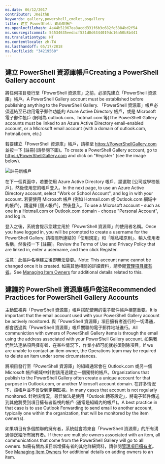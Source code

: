 ```yaml
---
ms.date: 06/12/2017
contributor: JKeithB
keywords: gallery,powershell,cmdlet,psgallery
title: 建立 PowerShell 資源庫帳戶
ms.openlocfilehash: 4a44b51967ea8acdd331f6b3c682fc5884bd2f54
ms.sourcegitcommit: 54534635eedacf531d8d6344019dc16a50b8b441
ms.translationtype: HT
ms.contentlocale: zh-TW
ms.lasthandoff: 05/17/2018
ms.locfileid: "34219560"
---
```

## <a name="creating-a-powershell-gallery-account"></a><span data-ttu-id="cae13-103">建立 PowerShell 資源庫帳戶</span><span class="sxs-lookup"><span data-stu-id="cae13-103">Creating a PowerShell Gallery account</span></span>

<span data-ttu-id="cae13-104">將任何項目發行至「PowerShell 資源庫」之前，必須先建立「PowerShell 資源庫」帳戶。</span><span class="sxs-lookup"><span data-stu-id="cae13-104">A PowerShell Gallery account must be established before publishing anything to the PowerShell Gallery.</span></span>
<span data-ttu-id="cae13-105">「PowerShell 資源庫」帳戶必須連結至已啟用電子郵件功能的 Azure Active Directory 帳戶，或是 Microsoft 電子郵件帳戶 (網域為 outlook.com、hotmail.com 等)</span><span class="sxs-lookup"><span data-stu-id="cae13-105">The PowerShell Gallery accounts must be linked to an Azure Active Directory email-enabled account, or a Microsoft email account (with a domain of outlook.com, hotmail.com, etc.)</span></span>

<span data-ttu-id="cae13-106">若要建立「PowerShell 資源庫」帳戶，請移至 https://PowerShellGallery.com 並按一下 [註冊]\(請參閱下圖\)。</span><span class="sxs-lookup"><span data-stu-id="cae13-106">To create a PowerShell Gallery account, go to https://PowerShellGallery.com and click on "Register" (see the image below).</span></span>

![註冊新帳戶](../../Images/CreatingAccount-Register.png)

<span data-ttu-id="cae13-108">在下一個頁面中，若要使用 Azure Active Directory 帳戶，請選取 [公司或學校帳戶]，然後使用您的帳戶登入。</span><span class="sxs-lookup"><span data-stu-id="cae13-108">In the next page, to use an Azure Active Directory account, select "Work or School Account", and log in with your account.</span></span>
<span data-ttu-id="cae13-109">若要使用 Microsoft 帳戶 (例如 Hotmail.com 或 Outlook.com 網域中的帳戶)，請選擇 [個人帳戶]，然後登入。</span><span class="sxs-lookup"><span data-stu-id="cae13-109">To use a Microsoft account - such as one in a Hotmail.com or Outlook.com domain - choose "Personal Account", and log in.</span></span>

<span data-ttu-id="cae13-110">登入之後，系統會提示您建立用於「PowerShell 資源庫」的使用者名稱。</span><span class="sxs-lookup"><span data-stu-id="cae13-110">Once you have logged in, you will be prompted to create a username for the PowerShell Gallery.</span></span>
<span data-ttu-id="cae13-111">請檢閱所連結的「使用規定」和「隱私權原則」、輸入使用者名稱，然後按一下 [註冊]。</span><span class="sxs-lookup"><span data-stu-id="cae13-111">Review the Terms of Use and Privacy Policy that are linked in, enter a username, and then click Register.</span></span>

<span data-ttu-id="cae13-112">注意：此帳戶名稱建立後即無法變更。</span><span class="sxs-lookup"><span data-stu-id="cae13-112">Note: This account name cannot be changed once it is created.</span></span>
<span data-ttu-id="cae13-113">如需其他相關的詳細資料，請參閱[管理項目擁有者](https://msdn.microsoft.com/powershell/gallery/psgallery/managing-item-owners)。</span><span class="sxs-lookup"><span data-stu-id="cae13-113">See [Managing Item Owners](https://msdn.microsoft.com/powershell/gallery/psgallery/managing-item-owners) for additional details related to this.</span></span>

## <a name="recommended-practices-for-powershell-gallery-accounts"></a><span data-ttu-id="cae13-114">建議的 PowerShell 資源庫帳戶做法</span><span class="sxs-lookup"><span data-stu-id="cae13-114">Recommended Practices for PowerShell Gallery Accounts</span></span>

<span data-ttu-id="cae13-115">主動監視與「PowerShell 資源庫」帳戶搭配使用的電子郵件帳戶相當重要。</span><span class="sxs-lookup"><span data-stu-id="cae13-115">It is important that the email account used with your PowerShell Gallery account be actively monitored.</span></span>
<span data-ttu-id="cae13-116">與「PowerShell 資源庫」項目擁有者進行的一切溝通，都會透過與「PowerShell 資源庫」帳戶關聯的電子郵件地址進行。</span><span class="sxs-lookup"><span data-stu-id="cae13-116">All communiction with owners of PowerShell Gallery items is through the email using the address associated with your PowerShell Gallery account.</span></span>
<span data-ttu-id="cae13-117">如果我們無法連絡項目擁有者，在某些情況下，作業小組可能就必須刪除項目。</span><span class="sxs-lookup"><span data-stu-id="cae13-117">If we are unable to contact an item owner, the Operations team may be required to delete an item under some circumstances.</span></span>

<span data-ttu-id="cae13-118">將項目發行至「PowerShell 資源庫」的組織通常會在 Outlook.com 或另一個 Microsoft 帳戶網域中針對該用途建立一個獨特的帳戶。</span><span class="sxs-lookup"><span data-stu-id="cae13-118">Organizations that publish to the PowerShell Gallery often create a unique account for that purpose in Outlook.com, or another Microsoft account domain.</span></span>
<span data-ttu-id="cae13-119">在許多情況下，該帳戶並不會受到定期監視。</span><span class="sxs-lookup"><span data-stu-id="cae13-119">In many cases that account is not regularly monitored.</span></span>
<span data-ttu-id="cae13-120">針對該情況，最佳做法是使用「Outlook 轉寄設定」，將電子郵件傳送到其他將受到項目擁有者監視的帳戶 (通常是組織內的帳戶)。</span><span class="sxs-lookup"><span data-stu-id="cae13-120">A best practice in that case is to use Outlook Forwarding to send email to another account, typically one within the organization, that will be monitored by the item owner(s).</span></span>

<span data-ttu-id="cae13-121">如果項目有多個關聯的擁有者，系統就會將來自「PowerShell 資源庫」的所有溝通傳送給所有擁有者。</span><span class="sxs-lookup"><span data-stu-id="cae13-121">If there are multiple owners associated with an item, all communications that come from the PowerShell Gallery will go to all owners.</span></span>
<span data-ttu-id="cae13-122">如需有關為項目新增擁有者的其他詳細資料，請參閱[管理項目擁有者](https://msdn.microsoft.com/powershell/gallery/psgallery/managing-item-owners)。</span><span class="sxs-lookup"><span data-stu-id="cae13-122">See [Managing Item Owners](https://msdn.microsoft.com/powershell/gallery/psgallery/managing-item-owners) for additional details on adding owners to an item.</span></span>